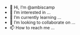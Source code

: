 - 👋 Hi, I’m @ambiscamp
- 👀 I’m interested in ...
- 🌱 I’m currently learning ...
- 💞️ I’m looking to collaborate on ...
- 📫 How to reach me ...

<!---
ambiscamp/ambiscamp is a ✨ special ✨ repository because its `README.md` (this file) appears on your GitHub profile.
You can click the Preview link to take a look at your changes.
--->
